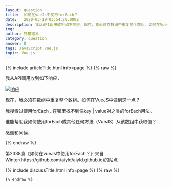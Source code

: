 ```yaml
---
layout: question
title:  如何在vueJs中使用forEach？
date:   2020-03-19T03:54:20.000Z
description: 我从API调用收到如下响应，现在，我必须在数组中重复整个数组。如何在VueJS中做到这一点？我搜索过使用forEach ..在哪里找不到像ke...
img: 
author: 猪猪路易
category: question
answer: 0
tags: JavaScript Vue.js
topic: Vue.js
---
```

<div class="article-root">
  <div class="article">
    {% include articleTitle.html info=page %}
    {% raw %}
    <div class="article-content"><p><font style="vertical-align: inherit;"><font style="vertical-align: inherit;">我从API调用收到如下响应，</font></font></p>

<p><a href="https://www.samyoc.com//uploads/users/22998/images/thumbnails/1584589933440.png" data-src="https://www.samyoc.com//uploads/users/22998/images/1584589933440.png" rel="noreferrer"><img src="https://i.stack.imgur.com/lMr5I.png" alt="响应"></a></p>

<p><font style="vertical-align: inherit;"><font style="vertical-align: inherit;">现在，我必须在数组中重复整个数组。</font><font style="vertical-align: inherit;">如何在VueJS中做到这一点？</font></font></p>

<p><font style="vertical-align: inherit;"><font style="vertical-align: inherit;">我搜索过使用forEach ..在哪里找不到像key | value对之类的forEach用法。</font></font></p>

<p><font style="vertical-align: inherit;"><font style="vertical-align: inherit;">谁能帮助我如何使用forEach或其他任何方法（VueJS）从该数组中获取值？</font></font></p>

<p><font style="vertical-align: inherit;"><font style="vertical-align: inherit;">感谢和问候，</font></font></p></div>
    {% endraw %}
  </div>
  <p class="winter_mark">第2338篇《如何在vueJs中使用forEach？》来自Winter(https://github.com/aiyld/aiyld.github.io)的站点</p>
  <div class="discuss-wrapper">
    {% include discussTitle.html info=page %}
    {% raw %}
    
    {% endraw %}
  </div>
<div>

